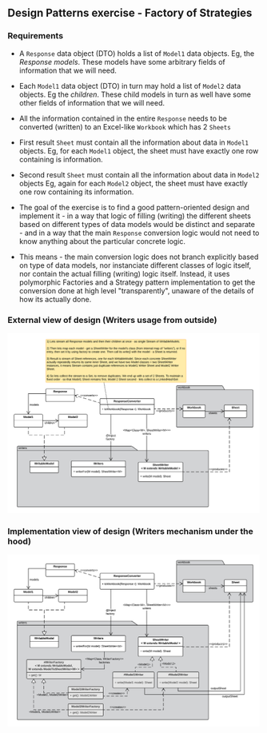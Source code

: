 ## Design Patterns exercise - Factory of Strategies

### Requirements

* A `Response` data object (DTO) holds a list of `Model1` data objects. Eg, the *Response models*.
  These models have some arbitrary fields of information that we will need.
* Each `Model1` data object (DTO) in turn may hold a list of `Model2` data objects. Eg the *children*.
  These child models in turn as well have some other fields of information that we will need.
* All the information contained in the entire `Response` needs to be converted (written) to
  an Excel-like `Workbook` which has 2 `Sheets`
* First result `Sheet` must contain all the information about data in `Model1` objects. 
  Eg, for each `Model1` object, the sheet must have exactly one row containing is information.
* Second result `Sheet` must contain all the information about data in `Model2` objects
  Eg, again for each `Model2` object, the sheet must have exactly one row containing its information.



* The goal of the exercise is to find a good pattern-oriented design and implement it - 
  in a way that logic of filling (writing) the different sheets based on different types
  of data models would be distinct and separate - and in a way that the main `Response` 
  conversion logic would not need to know anything about the particular concrete logic.
  
* This means - the main conversion logic does not branch explicitly based on type of data models,
  nor instanciate different classes of logic itself, nor contain the actual filling (writing) logic
  itself. Instead, it uses polymorphic Factories and a Strategy pattern implementation to get the
  conversion done at high level "transparently", unaware of the details of how its actually done.
  
### External view of design (Writers usage from outside)

![External view of design](design/2020-04_response_handler.png)


### Implementation view of design (Writers mechanism under the hood)

![Implementation view of design](design/2020-04_writers_implementation.png)

